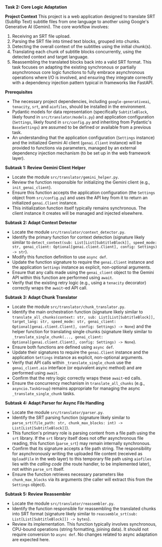 **Task 2: Core Logic Adaptation**

**Project Context**
This project is a web application designed to translate SRT (SubRip Text) subtitle files from one language to another using Google's Generative AI (Gemini). The core workflow involves:
1.  Receiving an SRT file upload.
2.  Parsing the SRT file into timed text blocks, grouped into chunks.
3.  Detecting the overall context of the subtitles using the initial chunk(s).
4.  Translating each chunk of subtitle blocks concurrently, using the detected context and target language.
5.  Reassembling the translated blocks back into a valid SRT format.
This task focuses on adapting the existing synchronous or partially asynchronous core logic functions to fully embrace asynchronous operations where I/O is involved, and ensuring they integrate correctly with a dependency injection pattern typical in frameworks like FastAPI.

**Prerequisites**
-   The necessary project dependencies, including `google-generativeai`, `tenacity`, `srt`, and `aiofiles`, should be installed in the environment.
-   Pydantic models for data representation (specifically `SubtitleBlock`, likely found in `src/translator/models.py`) and application configuration (`Settings`, likely found in `src/config.py` and inheriting from Pydantic's `BaseSettings`) are assumed to be defined or available from a previous task.
-   An understanding that the application configuration (`Settings` instance) and the initialized Gemini AI client (`genai.Client` instance) will be provided to functions via parameters, managed by an external dependency injection mechanism (to be set up in the web framework layer).

**Subtask 1: Review Gemini Client Helper**
-   Locate the module `src/translator/gemini_helper.py`.
-   Review the function responsible for initializing the Gemini client (e.g., `init_genai_client`).
-   Ensure this function accepts the application configuration (the `Settings` object from `src/config.py`) and uses the API key from it to return an initialized `genai.Client` instance.
-   This initialization function itself typically remains synchronous. The client instance it creates will be managed and injected elsewhere.

**Subtask 2: Adapt Context Detector**
-   Locate the module `src/translator/context_detector.py`.
-   Identify the primary function for context detection (signature likely similar to `detect_context(sub: List[List[SubtitleBlock]], speed_mode: str, genai_client: Optional[genai.client.Client], config: Settings) -> str`).
-   Modify this function definition to use `async def`.
-   Update the function signature to require the `genai.Client` instance and the application `Settings` instance as explicit, non-optional arguments.
-   Ensure that any calls made using the `genai_client` object to the Gemini API within this function are performed using `await`.
-   Verify that the existing retry logic (e.g., using a `tenacity` decorator) correctly wraps the `await`-ed API call.

**Subtask 3: Adapt Chunk Translator**
-   Locate the module `src/translator/chunk_translator.py`.
-   Identify the main orchestration function (signature likely similar to `translate_all_chunks(context: str, sub: List[List[SubtitleBlock]], target_lang: str, speed_mode: str, genai_client: Optional[genai.client.Client], config: Settings) -> None`) and the helper function for translating single chunks (signature likely similar to `_translate_single_chunk(..., genai_client: Optional[genai.client.Client], config: Settings) -> None`).
-   Ensure both functions are defined using `async def`.
-   Update their signatures to require the `genai.Client` instance and the application `Settings` instance as explicit, non-optional arguments.
-   Verify that API calls within `_translate_single_chunk` use the `genai_client.aio` interface (or equivalent async method) and are performed using `await`.
-   Confirm that the retry logic correctly wraps these `await`-ed calls.
-   Ensure the concurrency mechanism in `translate_all_chunks` (e.g., `asyncio.TaskGroup`) remains appropriate for managing the async `_translate_single_chunk` tasks.

**Subtask 4: Adapt Parser for Async File Handling**
-   Locate the module `src/translator/parser.py`.
-   Identify the SRT parsing function (signature likely similar to `parse_srt(file_path: str, chunk_max_blocks: int) -> List[List[SubtitleBlock]]`).
-   This function's primary role is parsing content from a file path using the `srt` library. If the `srt` library itself does not offer asynchronous file reading, this function (`parse_srt`) may remain internally synchronous.
-   Confirm that its signature accepts a file path string. The responsibility for asynchronously writing the uploaded file content (received as `UploadFile` in the web layer) to this temporary file path using `aiofiles` lies with the *calling code* (the route handler, to be implemented later), not within `parse_srt` itself.
-   Ensure the function retrieves necessary parameters like `chunk_max_blocks` via its arguments (the caller will extract this from the `Settings` object).

**Subtask 5: Review Reassembler**
-   Locate the module `src/translator/reassembler.py`.
-   Identify the function responsible for reassembling the translated chunks into SRT format (signature likely similar to `reassemble_srt(sub: List[List[SubtitleBlock]]) -> bytes`).
-   Review its implementation. This function typically involves synchronous, CPU-bound operations (string formatting, joining data). It should not require conversion to `async def`. No changes related to async adaptation are expected here.